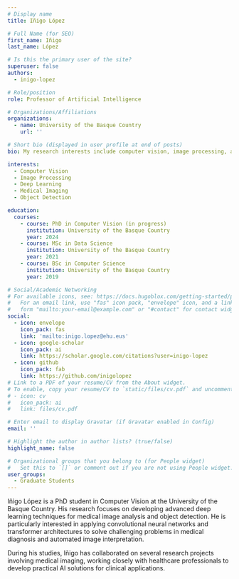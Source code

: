 ```yaml
---
# Display name
title: Iñigo López

# Full Name (for SEO)
first_name: Iñigo
last_name: López

# Is this the primary user of the site?
superuser: false
authors:
  - inigo-lopez

# Role/position
role: Professor of Artificial Intelligence

# Organizations/Affiliations
organizations:
  - name: University of the Basque Country
    url: ''

# Short bio (displayed in user profile at end of posts)
bio: My research interests include computer vision, image processing, and deep learning applications.

interests:
  - Computer Vision
  - Image Processing
  - Deep Learning
  - Medical Imaging
  - Object Detection

education:
  courses:
    - course: PhD in Computer Vision (in progress)
      institution: University of the Basque Country
      year: 2024
    - course: MSc in Data Science
      institution: University of the Basque Country
      year: 2021
    - course: BSc in Computer Science
      institution: University of the Basque Country
      year: 2019

# Social/Academic Networking
# For available icons, see: https://docs.hugoblox.com/getting-started/page-builder/#icons
#   For an email link, use "fas" icon pack, "envelope" icon, and a link in the
#   form "mailto:your-email@example.com" or "#contact" for contact widget.
social:
  - icon: envelope
    icon_pack: fas
    link: 'mailto:inigo.lopez@ehu.eus'
  - icon: google-scholar
    icon_pack: ai
    link: https://scholar.google.com/citations?user=inigo-lopez
  - icon: github
    icon_pack: fab
    link: https://github.com/inigolopez
# Link to a PDF of your resume/CV from the About widget.
# To enable, copy your resume/CV to `static/files/cv.pdf` and uncomment the lines below.
# - icon: cv
#   icon_pack: ai
#   link: files/cv.pdf

# Enter email to display Gravatar (if Gravatar enabled in Config)
email: ''

# Highlight the author in author lists? (true/false)
highlight_name: false

# Organizational groups that you belong to (for People widget)
#   Set this to `[]` or comment out if you are not using People widget.
user_groups:
  - Graduate Students
---
```


Iñigo López is a PhD student in Computer Vision at the University of the Basque Country. His research focuses on developing advanced deep learning techniques for medical image analysis and object detection. He is particularly interested in applying convolutional neural networks and transformer architectures to solve challenging problems in medical diagnosis and automated image interpretation.

During his studies, Iñigo has collaborated on several research projects involving medical imaging, working closely with healthcare professionals to develop practical AI solutions for clinical applications.
